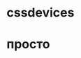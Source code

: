 # cssdevices
# просто
<code>
  <div class="iphone-6 silver"></div>
	<div class="iphone-6 space-gray"></div>
	<div class="ipad-mini-3 space-gray"></div>
	<div class="ipad-mini-3 silver"></div>
	<div class="ipad-mini-3 gold"></div>
	<div class="macbook-air"></div>
	<div class="imac"></div>
</code>
